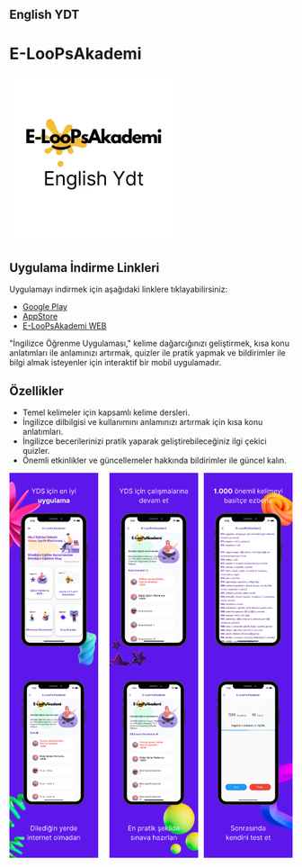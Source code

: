 ## English YDT
# E-LooPsAkademi

<img src="screenshots/ingLogo.png" alt="Uygulama Logo" width="300" />


## Uygulama İndirme Linkleri

Uygulamayı indirmek için aşağıdaki linklere tıklayabilirsiniz:

- [Google Play](https://play.google.com/store/apps/details?id=com.Global.TRGame.EnglishYdtELooPsAkademi)
- [AppStore](https://apps.apple.com/tr/app/english-ydt/id1592915208)
- [E-LooPsAkademi WEB](https://www.eloopsakademi.com/)


"İngilizce Öğrenme Uygulaması," kelime dağarcığınızı geliştirmek, kısa konu anlatımları ile anlamınızı artırmak, quizler ile pratik yapmak ve bildirimler ile bilgi almak isteyenler için interaktif bir mobil uygulamadır.

## Özellikler

- Temel kelimeler için kapsamlı kelime dersleri.
- İngilizce dilbilgisi ve kullanımını anlamınızı artırmak için kısa konu anlatımları.
- İngilizce becerilerinizi pratik yaparak geliştirebileceğiniz ilgi çekici quizler.
- Önemli etkinlikler ve güncellemeler hakkında bildirimler ile güncel kalın.


<div style="display: flex; justify-content: center;">
  <div style="display: flex; flex-direction: column; margin-right: 10px;">
    <img src="screenshots/1.png" alt="Resim 1" width="300" />
    <img src="screenshots/2.png" alt="Resim 2" width="300" />
  </div>
  <div style="display: flex; flex-direction: column; margin-left: 10px;">
    <img src="screenshots/3.png" alt="Resim 3" width="300" />
    <img src="screenshots/4.png" alt="Resim 4" width="300" />
  </div>
  <div style="display: flex; flex-direction: column; margin-left: 10px;">
    <img src="screenshots/5.png" alt="Resim 5" width="300" />
    <img src="screenshots/6.png" alt="Resim 6" width="300" />
  </div>
</div>

